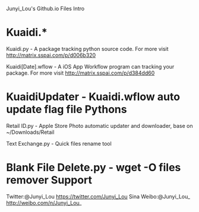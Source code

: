 Junyi_Lou's Github.io Files Intro

Kuaidi.*
===========
Kuaidi.py - A package tracking python source code. For more visit http://matrix.sspai.com/p/d006b320

Kuaidi[Date].wflow - A iOS App Workflow program can tracking your package. For more visit http://matrix.sspai.com/p/d384dd60

KuaidiUpdater - Kuaidi.wflow auto update flag file
Pythons
===========
Retail ID.py - Apple Store Photo automatic updater and downloader, base on ~/Downloads/Retail

Text Exchange.py - Quick files rename tool

Blank File Delete.py - wget -O files remover
Support
=======
Twitter:@Junyi_Lou https://twitter.com/Junyi_Lou
Sina Weibo:@Junyi_Lou_ http://weibo.com/n/Junyi_Lou_
